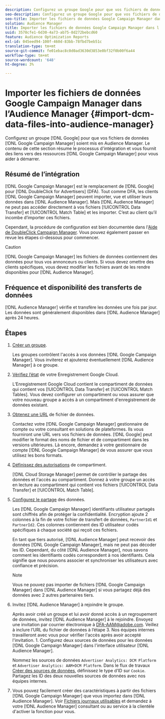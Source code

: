 ```yaml
---
description: Configurez un groupe Google pour que vos fichiers de données Google Campaign Manager soient mis en Audience Manager. Le contenu de cette section résume le processus d’intégration et vous fournit des liens vers les ressources Google Campaign Manager pour vous aider à démarrer.
seo-description: Configurez un groupe Google pour que vos fichiers de données Google Campaign Manager soient mis en Audience Manager. Le contenu de cette section résume le processus d’intégration et vous fournit des liens vers les ressources Google Campaign Manager pour vous aider à démarrer.
seo-title: Importer les fichiers de données Google Campaign Manager dans l’Audience Manager
solution: Audience Manager
title: Importer les fichiers de données Google Campaign Manager dans l’Audience Manager
uuid: 3578cfe1-6d30-4a73-ab75-8d272bebcd60
feature: Audience Optimization Reports
exl-id: 045eed94-100f-460d-83bb-78fbd7beb51c
translation-type: tm+mt
source-git-commit: fe01ebac8c0d0ad3630d3853e0bf32f0b00f6a44
workflow-type: tm+mt
source-wordcount: '648'
ht-degree: 3%

---
```


# Importer les fichiers de données Google Campaign Manager dans l’Audience Manager {#import-dcm-data-files-into-audience-manager}

Configurez un groupe [!DNL Google] pour que vos fichiers de données [!DNL Google Campaign Manager] soient mis en Audience Manager. Le contenu de cette section résume le processus d&#39;intégration et vous fournit des liens vers des ressources [!DNL Google Campaign Manager] pour vous aider à démarrer.

## Résumé de l’intégration

[!DNL Google Campaign Manager] est le remplacement de [!DNL Google] pour [!DNL DoubleClick for Advertisers] (DFA). Tout comme DFA, les clients [!DNL Google Campaign Manager] peuvent importer, vue et utiliser leurs données dans [!DNL Audience Manager]. Mais [!DNL Audience Manager] ne peut pas accéder directement à vos fichiers [!UICONTROL Data Transfer] et [!UICONTROL Match Table] et les importer. C’est au client qu’il incombe d’importer ces fichiers.

Cependant, la procédure de configuration est bien documentée dans l&#39;[Aide de DoubleClick Campaign Manager](https://support.google.com/dcm/partner/answer/2941575?hl=en&amp;ref_topic=6107456). Vous pouvez également passer en revue les étapes ci-dessous pour commencer.

>[!CAUTION]
>
>[!DNL Google Campaign Manager] les fichiers de données contiennent des données pour tous vos annonceurs ou clients. Si vous devez omettre des clients spécifiques, vous devez modifier les fichiers avant de les rendre disponibles pour [!DNL Audience Manager].

## Fréquence et disponibilité des transferts de données

[!DNL Audience Manager] vérifie et transfère les données une fois par jour. Les données sont généralement disponibles dans [!DNL Audience Manager] après 24 heures.

## Étapes

1. [Créer un groupe](https://support.google.com/dcm/partner/answer/3370419?hl=en&amp;ref_topic=6107456).

   Les groupes contrôlent l&#39;accès à vos données [!DNL Google Campaign Manager]. Vous inviterez et ajouterez éventuellement [!DNL Audience Manager] à ce groupe.

1. [Vérifiez l’état](https://support.google.com/dcm/partner/answer/3370481?hl=en&amp;ref_topic=6107456) de votre Enregistrement Google Cloud.

   L’Enregistrement Google Cloud contient le compartiment de données qui contient vos [!UICONTROL Data Transfer] et [!UICONTROL Match Tables]. Vous devez configurer un compartiment ou vous assurer que votre nouveau groupe a accès à un compartiment d&#39;enregistrement de données existant.

1. [Obtenez une URL](https://support.google.com/dcm/partner/answer/3370482?hl=en&amp;ref_topic=6107456) de fichier de données.

   Contactez votre [!DNL Google Campaign Manager] gestionnaire de compte ou votre consultant en solutions de plateformes. Ils vous fourniront une URL vers vos fichiers de données. [!DNL Google] peut modifier le format des noms de fichier et de compartiment dans les versions ultérieures. Là encore, demandez à votre gestionnaire de compte [!DNL Google Campaign Manager] de vous assurer que vous utilisez les bons formats.

1. [Définissez des autorisations](https://cloud.google.com/storage/docs/cloud-console?csw=1#_bucketpermission) de compartiment.

   [!DNL Cloud Storage Manager] permet de contrôler le partage des données et l&#39;accès au compartiment. Donnez à votre groupe un accès en lecture au compartiment qui contient vos fichiers [!UICONTROL Data Transfer] et [!UICONTROL Match Table].

1. [Configurez le partage](https://support.google.com/dcm/partner/answer/6206106?hl=en) des données.

   Les [!DNL Google Campaign Manager] identifiants utilisateur partagés sont chiffrés afin de protéger la confidentialité. Encryption ajoute 2 colonnes à la fin de votre fichier de transfert de données, `PartnerId1` et `PartnerId2`. Ces colonnes contiennent des ID utilisateur codés spécifiques à chaque société qui reçoit ces fichiers.

   En tant que tiers autorisé, [!DNL Audience Manager] peut recevoir des données [!DNL Google Campaign Manager], mais ne peut pas décoder les ID. Cependant, du côté [!DNL Audience Manager], nous savons comment les identifiants codés correspondent à nos identifiants. Cela signifie que nous pouvons associer et synchroniser les utilisateurs avec confiance et précision.

   >[!NOTE]
   >Vous ne pouvez pas importer de fichiers [!DNL Google Campaign Manager] dans [!DNL Audience Manager] si vous partagez déjà des données avec 2 autres partenaires tiers.

1. Invitez [!DNL Audience Manager] à rejoindre le groupe.

   Après avoir créé un groupe et lui avoir donné accès à un regroupement de données, invitez [!DNL Audience Manager] à le rejoindre. Envoyez une invitation par courrier électronique à DFA-AAM@adobe.com. Veillez à inclure l’URL du fichier de données à l’étape 3. Nos équipes internes travailleront avec vous pour vérifier l&#39;accès après avoir accepté l&#39;invitation. 1. Configurez deux sources de données pour les données [!DNL Google Campaign Manager] dans l&#39;interface utilisateur [!DNL Audience Manager].

   Nommez les sources de données `Advertiser Analytics: DCM Platform` et `Advertiser Analytics: AAM+DCM Platform`. Dans le flux de travaux [Créer des sources de données](../../../features/manage-datasources.md#create-data-source), définissez le type d’ID sur `Cookie`. Partagez les ID des deux nouvelles sources de données avec nos équipes internes.

1. Vous pouvez facilement créer des caractéristiques à partir des fichiers [!DNL Google Campaign Manager] que vous importez dans [!DNL Audience Manager]. Voir [Fichiers journaux utilisables](../../../integration/media-data-integration/actionable-log-files.md) et demandez à votre [!DNL Audience Manager] consultant ou au service à la clientèle d&#39;activer la fonction pour vous.
